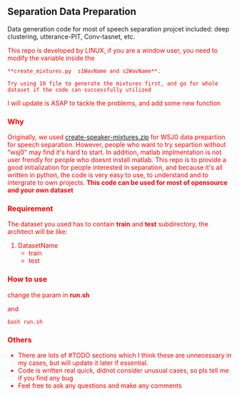 ## Separation Data Preparation

Data generation code for most of speech separation projcet included: deep clustering, utterance-PIT, Conv-tasnet, etc. 

<font color='red'> This repo is developed by LINUX, if you are a window user, you need to modify the variable inside the 
	
	**create_mixtures.py  s1WavName and s2WavName**.
	
	Try using 10 file to generate the mixtures first, and go for whole dataset if the code can successfully utilized
 I will update is ASAP to tackle the problems, and add some new function  </front>



### Why
Originally, we used [create-speaker-mixtures.zip](http://www.merl.com/demos/deep-clustering/create-speaker-mixtures.zip) for WSJ0 data prepartion for speech separation. However, people who want to try separtion without "wsj0" may find it's hard to start. In addition, matlab implmentation is not user frendly for people who doesnt install matlab. This repo is to provide a good initialization for people interested in separation, and because it's all written in python, the code is very easy to use, to understand and to intergrate to own projects. **This code can be used for most of opensource and your own dataset**

### Requirement
The dataset you used has to contain **train** and **test** subdirectory, the architect will be like:

1. DatasetName
	- train
	- test

### How to use
change the param in **run.sh**

and 

```
bash run.sh
```

### Others
- There are lots of #TODO sections which I think these are unnecessary in my cases, but will update it later if essential.
- Code is written real quick, didnot consider unusual cases, so pls tell me if you find any bug
- Feel free to ask any questions and make any comments


